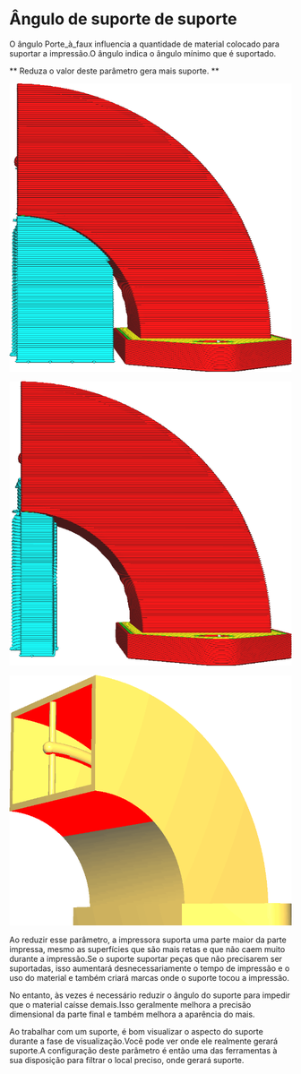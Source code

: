 Ângulo de suporte de suporte
====
O ângulo Porte_à_faux influencia a quantidade de material colocado para suportar a impressão.O ângulo indica o ângulo mínimo que é suportado.

** Reduza o valor deste parâmetro gera mais suporte. **

![Um ângulo de copo baixo gera mais suporte](../../../articles/images/support_angle_low.png)

![Um ângulo de alta saliência gera menos suporte](../../../articles/images/support_angle_high.png)

![As áreas suportadas são indicadas em vermelho](../../../articles/images/support_angle_prepare_mode.png)

Ao reduzir esse parâmetro, a impressora suporta uma parte maior da parte impressa, mesmo as superfícies que são mais retas e que não caem muito durante a impressão.Se o suporte suportar peças que não precisarem ser suportadas, isso aumentará desnecessariamente o tempo de impressão e o uso do material e também criará marcas onde o suporte tocou a impressão.

No entanto, às vezes é necessário reduzir o ângulo do suporte para impedir que o material caísse demais.Isso geralmente melhora a precisão dimensional da parte final e também melhora a aparência do mais.

Ao trabalhar com um suporte, é bom visualizar o aspecto do suporte durante a fase de visualização.Você pode ver onde ele realmente gerará suporte.A configuração deste parâmetro é então uma das ferramentas à sua disposição para filtrar o local preciso, onde gerará suporte.